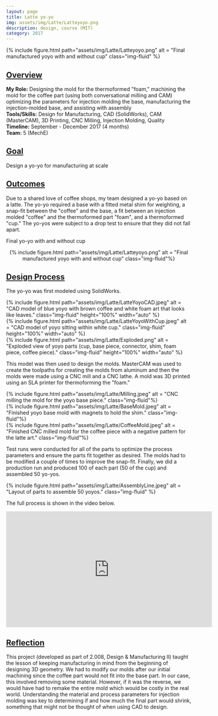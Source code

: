 ```yaml
---
layout: page
title: Latte yo-yo
img: assets/img/Latte/Latteyoyo.png
description: design, course (MIT)
category: 2017
---
```

<div class="row">
    <div class="w-50 p-3" style="margin:auto">
        {% include figure.html path="assets/img/Latte/Latteyoyo.png" alt = "Final manufactured yoyo with and without cup" class="img-fluid" %}
    </div>
</div>

## <u>Overview</u>
**My Role:** Designing the mold for the thermoformed "foam," machining the mold for the coffee part (using both conversational milling and CAM) optimizing the parameters for injection molding the base, manufacturing the injection-molded base, and assisting with assembly  
**Tools/Skills:** Design for Manufacturing, CAD (SolidWorks), CAM (MasterCAM), 3D Printing, CNC Milling, Injection Molding, Quality  
**Timeline:** September - December 2017 (4 months)    
**Team:** 5 (MechE) 

## <u>Goal</u>
Design a yo-yo for manufacturing at scale  

## <u>Outcomes</u>
Due to a shared love of coffee shops, my team designed a yo-yo based on a latte. The yo-yo required a base with a fitted metal shim for weighting, a snap-fit between the "coffee" and the base, a fit between an injection molded "coffee" and the thermoformed part "foam", and a thermoformed "cup." The yo-yos were subject to a drop test to ensure that they did not fall apart.

Final yo-yo with and without cup 
<div align="center">
    <div class="col-sm-6 mt-3 mt-md-0">
                {% include figure.html path="assets/img/Latte/Latteyoyo.png" alt = "Final manufactured yoyo with and without cup" class="img-fluid"%}
    </div>
</div>

## <u>Design Process</u>
The yo-yo was first modeled using SolidWorks.
<div class="row">
    <div class="col-sm mt-3 mt-md-0">
        {% include figure.html path="assets/img/Latte/LatteYoyoCAD.jpeg" alt = "CAD model of blue yoyo with brown coffee and white foam art that looks like leaves." class="img-fluid" height="100%" width="auto" %}
    </div>
    <div class="col-sm mt-3 mt-md-0">
        {% include figure.html path="assets/img/Latte/LatteYoyoWithCup.jpeg" alt = "CAD model of yoyo sitting within white cup." class="img-fluid" height="100%" width="auto" %}
    </div>
</div>
<div class="row">
    <div class="col-sm mt-3 mt-md-0">
        {% include figure.html path="assets/img/Latte/Exploded.png" alt = "Exploded view of yoyo parts (cup, base piece, connector, shim, foam piece, coffee piece)." class="img-fluid" height="100%" width="auto" %}
    </div>
</div>

This model was then used to design the molds. MasterCAM was used to create the toolpaths for creating the molds from aluminum and then the molds were made using
a CNC mill and a CNC lathe. A mold was 3D printed using an SLA printer for thermoforming the "foam." 

<div class="row">
        <div class="col-sm mt-3 mt-md-0">
        {% include figure.html path="assets/img/Latte/Milling.jpeg" alt = "CNC milling the mold for the yoyo base piece." class="img-fluid"%}
        </div>
        <div class="col-sm mt-3 mt-md-0">
        {% include figure.html path="assets/img/Latte/BaseMold.jpeg" alt = "Finished yoyo base mold with magnets to hold the shim." class="img-fluid"%}
        </div>
        <div class="col-sm mt-3 mt-md-0">
        {% include figure.html path="assets/img/Latte/CoffeeMold.jpeg" alt = "Finished CNC milled mold for the coffee piece with a negative pattern for the latte art." class="img-fluid"%}
        </div>
</div>

Test runs were conducted for all of the parts to optimize the process parameters and ensure the parts fit together as desired. The molds had to be 
modified a couple of times to improve the snap-fit. Finally, we did a production run and produced 100 of each part (50 of the cup) and assembled
50 yo-yos.
<div class="row">
    <div class="col-sm mt-3 mt-md-0">
        {% include figure.html path="assets/img/Latte/AssemblyLine.jpeg" alt = "Layout of parts to assemble 50 yoyos." class="img-fluid" %}
    </div>
</div>


The full process is shown in the video below.
<div align="center">
<iframe width="560" height="315" src="https://www.youtube.com/embed/UWJcgpvfgeg" frameborder="0" allow="accelerometer; autoplay; encrypted-media; gyroscope; picture-in-picture" allowfullscreen></iframe>
</div>

## <u>Reflection</u>
This project (developed as part of 2.008, Design & Manufacturing II) taught the lesson of keeping manufacturing in mind from the beginning of designing 3D geometry. We had to modify our molds after our initial machining since the coffee part would not fit into the base part. In our case, this involved removing some material. However, if it was the reverse, we would have had to remake the entire mold which would be costly in the real world. Understanding the material and process parameters for injection molding was key to determining if and how much the final part would shrink, something that might not be thought of when using CAD to design. 
